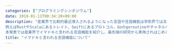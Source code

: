 ```yaml
---
categories: ["プログラミングシンポジウム"]
date: 2019-01-11T00:34:20+09:00
description: "産業界で比較的最近導入されるようになった言語や言語機能は学術界では古くから研究されていたものも多くあるようです。
例えばRustやScalaにあるトレイト、Swiftにあるプロトコル、Goのgoroutineやチャネルなどは遡ると1970年代、80年代頃に提案された機能にあたります。
本発表では産業界でイマドキと言われる言語機能を紹介し、最先端の研究から実用されはじめるまでのギャップを覗こうと思います。 "
title: "イマドキと言われる言語機能について"
---
```

<section data-markdown
    data-separator="\n===\n"
    data-vertical="\n---\n"
    data-notes="^Note:">
<script type="text/template">
# イマドキと言われる言語機能について
----------------------
[第60回プログラミングシンポジウム](http://www.ipsj.or.jp/prosym/60/60program.html)
<!-- .slide: class="center" -->
===
# About Me
---------
![κeenのアイコン](/images/kappa.png) <!-- .element: style="position:absolute;right:0;z-index:-1" width="20%" -->

 * κeen
 * [@blackenedgold](https://twitter.com/blackenedgold)
 * Github: [KeenS](https://github.com/KeenS)
 * [Idein Inc.](https://idein.jp/)のエンジニア
   + 情報科学の教育は受けていない純粋なエンジニア
 * 実際に仕事で使った(ている)のはJava, Scala, Rust

===

# 最近っぽい言語
----------------

言語              | 1.0リリース | 特徴
:-----------------------------------------------|------------|:------
 [Go](https://golang.org/)                      |   2012     | goroutineが使えるシンプルな言語
 [Rust](https://www.rust-lang.org/)             |   2015     | 安全なシステムプログラミング言語
 [Swift](https://developer.apple.com/jp/swift/) |   2014     | iOSアプリが作れる
 [Scala](https://www.scala-lang.org/)           |   2004     | 関数型パラダイムを取り入れたJVM言語
 [Kotlin](https://kotlinlang.org/)              |   2016     | 整理されたJava


===

# 最近のトレンド
---------------

* 静的型付言語が増えてきた
  + 動的型付言語が主流だった反動？
* 静的コンパイルする言語が増えてきた
* インタプリタ言語にも速度が求められるようになってきた
* 関数型言語の機能を取り入れるようになってきた
* 速度やマルチコア対応が気にされ始めた
* マルチタスクのサポートが増えてきた

===
# 静的型(解析)
--------

* 動的型付言語に(部分的に)静的型を入れるのが増えてきた
  + [漸進的型付け (2006)](http://wphomes.soic.indiana.edu/jsiek/what-is-gradual-typing/)かな？
  + [TypeScript](https://www.typescriptlang.org/)
  + Pythonの[Type Hints](https://www.python.org/dev/peps/pep-0484/)
  + Ruby 3に型を入れたいらしい
* Null値の静的解析が増えた
  + Scala, Rustの`Option` 型
  + Swift, Kotlinのnullable/non-nullableの区別
* 型推論

===

# TypeScript
------------

* TypeScript is a typed superset of JavaScript that compiles to plain JavaScript.

```typescript
function greeter(person: string) {
    return "Hello, " + person;
}
```

* 型がかなり多機能 CF [TypeScriptで最低一つは必須なオプションオブジェクトの型を作る](https://qiita.com/uhyo/items/583ddf7af3b489d5e8e9)
* 型のないコードも許容する

===
# Rustの `Option`
-------

``` rust
pub enum Option<T> {
    None,
    Some(T),
}

let x: Option<u32> = Some(2);
assert_eq!(x.is_some(), true);

let x: Option<u32> = None;
assert_eq!(x.is_some(), false);
```

===
# Rustの `Option`
-------

* 代数的データ型で定義される
* 特に `Option` が特別扱いされているわけではない


===
# KotlinのNull許容型
--------

``` kotlin
val listWithNulls: List<String?> = listOf("Kotlin", null)
for (item in listWithNulls) {
    item?.let { println(it) } // prints A and ignores null
}
```

===
# KotlinのNull許容型
--------

* Nullable Typeのための構文が用意されている

===
# 継承に依らないポリモーフィズム
------------------------------

* 今まで主流の言語は継承によるポリモーフィズムが多かった
  + Ruby, Perl, Python, Java, C++
* それ以外の方法が増えてきた
 + [型クラス(1988)](https://people.csail.mit.edu/dnj/teaching/6898/papers/wadler88.pdf)とか構造的ポリモーフィズムとか
 + Scalaの貧者の型クラス, Rustのトレイト
 + Goのインターフェース


===
# Rustのトレイト
------

``` rust
struct Sheep { naked: bool, name: &'static str }

trait Animal {
    // Instance method signatures; these will return a string.
    fn name(&self) -> &'static str;
    fn noise(&self) -> &'static str;
}

// Implement the `Animal` trait for `Sheep`.
impl Animal for Sheep {
    fn name(&self) -> &'static str {
        self.name
    }

    fn noise(&self) -> &'static str {
        if self.is_naked() {
            "baaaaah?"
        } else {
            "baaaaah!"
        }
    }
}
```

===
# Rustのトレイト
------

* 割と普通の型クラス

===
# Scalaの型クラス
-------


``` scala
trait Show[A] {
  def show(a: A): String
}
implicit val intCanShow: Show[Int] =
  new Show[Int] {
    def show(int: Int): String = s"int $int"
}
def showExp(implicit sh: Show[A]) = sh.show(a)
```

===
# Scalaの型クラス
-------

* dictinary passing方式のimplicit parameterを生で実装

===
# Goのインターフェース
-----

``` go
type I interface {
	M()
}

type T struct {
	S string
}

// This method means type T implements the interface I,
// but we don't need to explicitly declare that it does so.
func (t T) M() {
	fmt.Println(t.S)
}

```

===
# Goのインターフェース
-----

* 構造的ポリモーフィズムっぽい？

===

# 所有権
---------

* GCを使わないメモリ管理
 + [線形型 (1990?)](http://citeseerx.ist.psu.edu/viewdoc/summary?doi=10.1.1.31.5002)
 + Rust, (部分的に)C++のムーブセマンティクス

===
# Rustの所有権
--------------

``` rust
let s1 = String::from("hello");
// s1はここでs2に所有権が移った
let s2 = s1;

// ここでs1を使おうとするとエラー
println!("{}, world!", s1);

// s2はスコープの終わりで解放される
```

===
# Rustの所有権
--------------

* Rustの最大の特徴とされるが難しいという声も

===

# 非同期処理
-----------------

* async/await
  + C#, JavaScript, (Scala), (Rust)
* コルーチン
  + kotlin, (Java)
* goroutine + [CSP(1978)](https://www.cs.cmu.edu/~crary/819-f09/Hoare78.pdf)
  + goroutineはコルーチンではない
  + goroutineは軽量スレッドではない
  + Go

===
# C#の `async` / `await`
-----

``` c#
private readonly HttpClient _httpClient = new HttpClient();

downloadButton.Clicked += async (o, e) =>
{
    // This line will yield control to the UI as the request
    // from the web service is happening.
    //
    // The UI thread is now free to perform other work.
    var stringData = await _httpClient.GetStringAsync(URL);
    DoSomethingWithData(stringData);
};
```

===

# C#の `async` / `await`
-----

* `async` / `await` を最初に発明したのが C# らしい？
* `async` ブロック内で `await` を呼ぶことでIOでブロックしなくなる
  + シンタックスシュガーで内部ではステートマシンになる
  + コルーチンと違ってスタックレス
* ユーザが非同期タスクを作ることも出来る

===
# Goのgoroutine
-----------------

``` go
func sum(s []int, c chan int) {
	sum := 0
	for _, v := range s {
		sum += v
	}
	c <- sum // send sum to c
}

func main() {
	s := []int{7, 2, 8, -9, 4, 0}

	c := make(chan int)
	go sum(s[:len(s)/2], c)
	go sum(s[len(s)/2:], c)
	x, y := <-c, <-c // receive from c

	fmt.Println(x, y, x+y)
}
```

===
# Goのgoroutine
-----------------

* goroutineはマルチスレッドで動く
* goroutineはIOなどのタイミングで他のgoroutineに制御を移す
* goroutineはnon-preemptive
* goroutine同士は(基本は)チャネルで通信する


===

# 開発支援ツール
----------------

* コードフォーマッタ
  + コードを自動整形してくれる
  + 自動インデントより多くをする
* [Language Server Protocol](https://langserver.org/)
  + 古くはLispのSWANK?
  + 開発支援のためにクエリに答える
  + 型、定義箇所、ドキュメント、名前変更など

===
# フォーマッタ
---------

``` rust
fn main()
 {
    let name   = "keen";
 println!("Hello, {}", name);
}

```

``` rust
fn main() {
    let name = "keen";
    println!("Hello, {}", name);
}
```

===
# フォーマッタ
---------

* インデントを調整する
* 改行や途中にある空白も変更する
* CLIから起動できるので誰が書いても最終的に同じ見た目になる
  + チーム開発で便利

===
# Language Server
-----

``` text
client-notification Fri Jan 11 03:54:52 2019:
(:jsonrpc "2.0" :method "initialized" :params
          (:__dummy__ t))

client-notification Fri Jan 11 03:54:52 2019:
(:jsonrpc "2.0" :method "textDocument/didOpen" :params
          (:textDocument
           (:uri "file:///home/shun/Rust/WebAssembler-rs/src/lib.rs" :version 0 :languageId "rust" :text "mod util;\nmod module;\nmod types;\nmod ops;\npub mod builder;\n\npub use types::*;\npub use module::*;\npub use ops::*;\n\npub trait Dump {\n    fn dump(&self, buf: &mut Vec<u8>) -> usize;\n}\n")))

client-notification Fri Jan 11 03:54:52 2019:
(:jsonrpc "2.0" :method "workspace/didChangeConfiguration" :params
          (:settings nil))

```

===
# Language Server
-----

* クライアント(エディタなど)からのクエリに答える
  + 型情報、補完情報などなど
  + オンラインにクエリに答えないといけない
* プロトコルが統一化されたので言語に依存せずに使えるようになった
* 割と処理系開発元と同じところが提供することが多くなった
* 静的解析よりなので動的型付き言語には少し不満

===
# まとめ
--------

* 静的解析
* 継承から離れつつある
* 所有権がきてる
* 開発支援ツールも言語に求められるように


</script>
</section>
